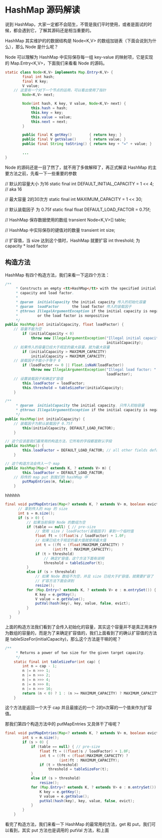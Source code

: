 # HashMap 源码解读

  说到 HashMap，大家一定都不会陌生，不管是我们平时使用，或者是面试的时候，都会遇到它，了解其源码还是相当重要的。

  HashMap 其实维护的的数据结构是 Node<K,V>  的数组加链表（下面会说到为什么），那么 Node 是什么呢？

  Node 可以理解为 HashMap 中实际保存每一组 key-value 的映射项，它是实现的 Map.Entry<K,V>，下面我们来看看 Node 的源码。

```Java
static class Node<K,V> implements Map.Entry<K,V> {
        final int hash;
        final K key;
        V value;
    // 这里有一个对下一个节点的运用，可以看出使用了指针
        Node<K,V> next;

        Node(int hash, K key, V value, Node<K,V> next) {
            this.hash = hash;
            this.key = key;
            this.value = value;
            this.next = next;
        }

        public final K getKey()        { return key; }
        public final V getValue()      { return value; }
        public final String toString() { return key + "=" + value; }
    
        ...
}
```

  Node 的源码还是一目了然了，就不用了多做解释了，再正式解读 HashMap 的主要方法之前，先看一下一些重要的参数

// 默认的容量大小 为16
static final int DEFAULT_INITIAL_CAPACITY = 1 << 4; // aka 16

// 最大容量 2的30次方
static final int MAXIMUM_CAPACITY = 1 << 30;

// 默认装载因子 为 0.75f
static final float DEFAULT_LOAD_FACTOR = 0.75f;

// HashMap 保存数据使用的数组
transient Node<K,V>[] table;

// HashMap 中实际保存的键值对的数量
transient int size;

// 扩容值，当 size 达到这个值时，HashMap 就要扩容
int threshold; 为 capacity * load factor

## 构造方法
  HashMap 有四个构造方法，我们来看一下这四个方法：

```java
/**
     * Constructs an empty <tt>HashMap</tt> with the specified initial
     * capacity and load factor.
     *
     * @param  initialCapacity the initial capacity 传入的初始化容量
     * @param  loadFactor      the load factor 传入的装载因子
     * @throws IllegalArgumentException if the initial capacity is negative
     *         or the load factor is nonpositive
     */
public HashMap(int initialCapacity, float loadFactor) {
    // 容量不能为空
        if (initialCapacity < 0)
            throw new IllegalArgumentException("Illegal initial capacity: " +
                                               initialCapacity);
    // 如果传入的容量已经大于规定的最大容量，就为最大容量
        if (initialCapacity > MAXIMUM_CAPACITY)
            initialCapacity = MAXIMUM_CAPACITY;
    // 装载因子不能小于等于 0
        if (loadFactor <= 0 || Float.isNaN(loadFactor))
            throw new IllegalArgumentException("Illegal load factor: " +
                                               loadFactor);
    // 设置装载因子和确定扩容值
        this.loadFactor = loadFactor;
        this.threshold = tableSizeFor(initialCapacity);
    }

/**
     * @param  initialCapacity the initial capacity. 只传入初始容量
     * @throws IllegalArgumentException if the initial capacity is negative.
     */
public HashMap(int initialCapacity) {
    // 装载因子为默认装载因子 0.75f
        this(initialCapacity, DEFAULT_LOAD_FACTOR);
    }

// 这个应该是我们最常用的构造方法，它所有的字段都是默认字段
public HashMap() {
        this.loadFactor = DEFAULT_LOAD_FACTOR; // all other fields defaulted
    }

// 这个构造方法会传入一个 map
public HashMap(Map<? extends K, ? extends V> m) {
        this.loadFactor = DEFAULT_LOAD_FACTOR;
    // 将传的 map put 到我们的 hashMap 中
        putMapEntries(m, false);
    }
```
hhhhhh

  ```java
final void putMapEntries(Map<? extends K, ? extends V> m, boolean evict) {
        // 拿到传入的 map 的 size
        int s = m.size();
        if (s > 0) {
            // 如果当前保存 Node 的数组为空
            if (table == null) { // pre-size
                // 使用 size / loadFactor(装载因子) 拿到一个临时值
                float ft = ((float)s / loadFactor) + 1.0F;
                // 如果已经大于规定的最大值就使用最大值
                int t = ((ft < (float)MAXIMUM_CAPACITY) ?
                        (int)ft : MAXIMUM_CAPACITY);
                if (t > threshold)
                    // 确定扩容值，这个方法下面有说明
                    threshold = tableSizeFor(t);
            }
            else if (s > threshold)
                // 如果 Node 数组不为空，并且 size 已经大于扩容值，就需要扩容了
                // 扩容方法下面会讲到
                resize();
            for (Map.Entry<? extends K, ? extends V> e : m.entrySet()) {
                K key = e.getKey();
                V value = e.getValue();
                putVal(hash(key), key, value, false, evict);
            }
        }
    }
  ```



上面的构造方法我们看到了会传入初始化的容量，其实这个容量并不是真正用来作为数组的容量的，而是为了来确定扩容值的，我们上面看到了的确认扩容值的方法是 tableSizeFor(initialCapacity)，那么这个方法是干嘛的呢？

```java
/**
     * Returns a power of two size for the given target capacity.
     */
    static final int tableSizeFor(int cap) {
        int n = cap - 1;
        n |= n >>> 1;
        n |= n >>> 2;
        n |= n >>> 4;
        n |= n >>> 8;
        n |= n >>> 16;
        return (n < 0) ? 1 : (n >= MAXIMUM_CAPACITY) ? MAXIMUM_CAPACITY : n + 1;
    }
```

  这个方法是返回一个大于 cap 并且最接近的一个 2的n次幂的一个值来作为扩容值。

  那我们第四个构造方法中的 putMapEntries 又具体干了啥呢？

```java
final void putMapEntries(Map<? extends K, ? extends V> m, boolean evict) {
        int s = m.size();
        if (s > 0) {
            if (table == null) { // pre-size
                float ft = ((float)s / loadFactor) + 1.0F;
                int t = ((ft < (float)MAXIMUM_CAPACITY) ?
                         (int)ft : MAXIMUM_CAPACITY);
                if (t > threshold)
                    threshold = tableSizeFor(t);
            }
            else if (s > threshold)
                resize();
            for (Map.Entry<? extends K, ? extends V> e : m.entrySet()) {
                K key = e.getKey();
                V value = e.getValue();
                putVal(hash(key), key, value, false, evict);
            }
        }
    }
```



  看完了构造方法，我们来看一下 HashMap 的最常用的方法，get 和 put，我们可以看到，其实 put 方法也是调用的 putVal 方法，和上面



